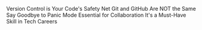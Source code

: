 Version Control is Your Code's Safety Net
Git and GitHub Are NOT the Same
Say Goodbye to Panic Mode
Essential for Collaboration
It's a Must-Have Skill in Tech Careers
